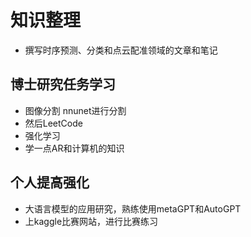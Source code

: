 # 知识整理
+ 撰写时序预测、分类和点云配准领域的文章和笔记
## 博士研究任务学习
+ 图像分割 nnunet进行分割
+ 然后LeetCode
+ 强化学习
+ 学一点AR和计算机的知识
## 个人提高强化
+ 大语言模型的应用研究，熟练使用metaGPT和AutoGPT
+ 上kaggle比赛网站，进行比赛练习